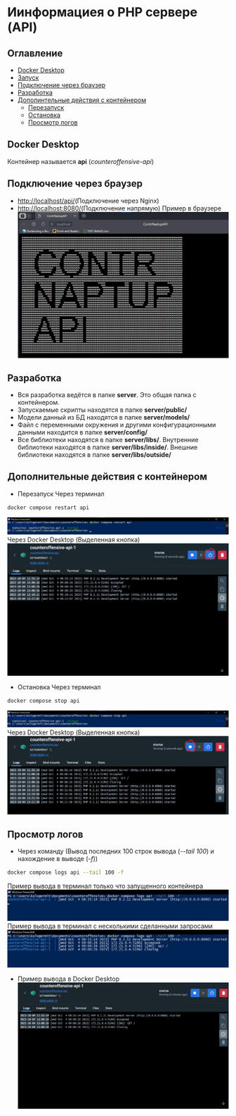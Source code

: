 # Иинформациея о PHP сервере (API)
## Оглавление
+ [Docker Desktop](#docker-desktop)
+ [Запуск](#start)
+ [Подключение через браузер](#browser-connection)
+ [Разработка](#dev)
+ [Дополинтельные действия с контейнером](#other-moves)
	+ [Перезапуск](#restart)
	+ [Остановка](#stop)
	+ [Просмотр логов](#logs-view)
<a name="docker-desktop"></a>
## Docker Desktop
Контейнер называется **api** (*counteroffensive-api*)

<a name="browser-connection"></a>
## Подключение через браузер
+ <a href="http://localhost/api/" target="_blank">http://localhost/api/</a>(Подключение через Nginx)
+ <a href="http://localhost:8080/" target="_blank">http://localhost:8080/</a>(Подключение напрямую)
Пример в браузере
![Пример подключения к API через браузер](images/server/browser-api-connect-example.jpg)

<a name="dev"></a>
## Разработка
+ Вся разработка ведётся в папке **server**. Это общая папка с контейнером. 
+ Запускаемые скрипты находятся в папке **server/public/**
+ Модели данный из БД находятся в папке **server/models/**
+ Файл с переменными окружения и другими конфигурационными данными находится в папке **server/config/**
+ Все библиотеки находятся в папке **server/libs/**. Внутренние библиотеки находятся в папке **server/libs/inside/**. Внешние библиотеки находятся в папке **server/libs/outside/**

<a name="other-moves"></a>
## Дополнительные действия с контейнером

<a name="restart"></a>
+ Перезапуск
Через терминал
```bash
docker compose restart api
```
![Пример перезапуска контейнера через терминал](images/server/cmd-container-restart-example.jpg)
Через Docker Desktop (Выделенная кнопка)
![Пример перезапуска контейнера через Docker Desktop](images/server/docker-desktop-restart-container-example.jpg)

<a name="stop"></a>
+ Остановка
Через терминал
```bash
docker compose stop api
```
![Пример остановки контейнера через терминал](images/server/cmd-container-stop-example.jpg)
Через Docker Desktop (Выделенная кнопка)
![Пример остановки контейнера через Docker Desktop](images/server/docker-desktop-stop-container-example.jpg)

<a name="logs-view"></a>
## Просмотр логов
+ Через команду (Вывод последних 100 строк вывода (*--tail 100*) и нахождение в выводе (*-f*))
```bash
docker compose logs api --tail 100 -f
```
Пример вывода в терминал только что запущенного контейнера
![Пример вывода в терминал](images/server/cmd-logs-example.jpg)
Пример вывода в терминал с несколькими сделанными запросами
![Пример вывода в терминал](images/server/cmd-logs-example2.jpg)
+ Пример вывода в Docker Desktop 
![Пример вывода в Docker Desktop](images/server/docker-desktop-logs-example.jpg)
